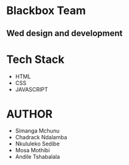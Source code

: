 # Blackbox Team 


## Wed design and development 

# Tech Stack 
- HTML
- CSS
- JAVASCRIPT


# AUTHOR
- Simanga Mchunu 
- Chadrack Ndalamba
- Nkululeko Sedibe
- Mosa Mothibi
- Andile Tshabalala